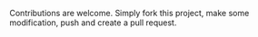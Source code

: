 Contributions are welcome. Simply fork this project, make some modification, push and create a pull request.

